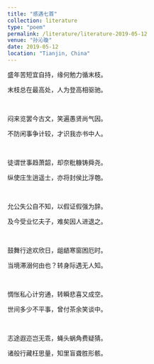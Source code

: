 ```yaml
---
title: "感遇七首"
collection: literature
type: "poem"
permalink: /literature/literature-2019-05-12
venue: "孙沁璇"
date: 2019-05-12
location: "Tianjin, China"
---
```


盛年苦短宜自持，缘何勉力循末枝。

末枝总在最高处，人为登高相驱驰。

<br>

闷来览罢今古文，笑遍愚贤尚气因。

不防闲事争计较，才识我亦书中人。

<br>

徒谓世事趋萧韶，却奈粃糠铸舜尧。

纵使庄生逍遥士，亦将封侯比浮匏。

<br>

允公失公自不知，以假证假强为辞。

及今受业忆夫子，难矣因人进退之。

<br>

鼓舞行途欢欣日，龃龉寒窗困厄时。

当境滞溺何由也？转身际遇无人知。

<br>

惆怅私心计穷通，转瞬悲喜又成空。

世间多少不平事，曾付茶余笑谈中。

<br>

志途遐迩岂无乖，蝇头蜗角费疑猜。

诸般行藏枉思量，知里盲聋胜形骸。

